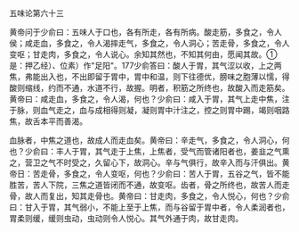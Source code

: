 五味论第六十三

黄帝问于少俞曰：五味人于口也，各有所走，各有所病。酸走筋，多食之，令人侯；咸走血，多食之，令人渴摔走气，多食之，令人洞心；苦走骨，多食之，令人变呕；甘走肉，多食之，令人说心。余知其然也，不知其何由，愿闻其故。①是：押乙经）、位素）作"足阳"。177少俞答曰：酸人于胃，其气涩以收，上之两焦，弗能出入也，不出即留于胃中，胃中和温，则下往德优，膀味之胞薄以懦，得酸则缩线，约而不通，水道不行，故握。明者，积筋之所终也，故酸入而走筋矣。黄帝曰：咸走血，多食之，令人渴，何也？少俞曰：咸入于胃，其气上走中焦，注于脉，则血气走之，血与成相得则凝，凝则胃中汁注之，控之则胃中踢，竭则咽路焦，故舌本平而善渴。

血脉者，中焦之道也，故成人而走血矣。黄帝曰：辛走气，多食之，令人洞心，何也？少俞曰：丰人于胃，其气走于上焦，上焦者，受气而管诸阳者也，姜韭之气熏之，营卫之气不时受之，久留心下，故洞心。辛与气俱行，故辛入而与汗俱出。黄帝日：苦走骨，多食之，令人变呕，何也？少俞曰：苦人于胃，五谷之气，皆不能胜苦，苦人下院，三焦之道皆闭而不通，故变呕。齿者，骨之所终也，故苦人而走骨，故人而复出，知其走骨也。黄帝曰：甘走肉，多食之，令人悦心，何也？少俞曰：甘入于胃，其气弱小，不能上至于上焦，而与谷留于胃中者，令人柔润者也，胃柔则缓，缓则虫动，虫动则令人悦心。其气外通于肉，故甘走肉。

